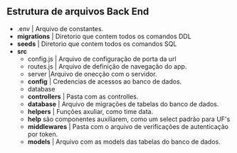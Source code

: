 ## Estrutura de arquivos Back End

- .env | Arquivo de constantes.
-  **migrations** | Diretorio que contem todos os comandos DDL 
-  **seeds** | Diretorio que contem todos os comandos SQL
- **src**
   - config.js | Arquivo de configuração de porta da url
   - routes.js | Arquivo de definição de navegação do app.
   - server |Arquivo de onecção com o servidor.
   * **config** | Credencias de acessos ao banco de dados.
    - database 
   * **controllers** | Pasta com as controlles.
   * **database** | Arquivo de migrações de tabelas do banco de dados.
   * **helpers** | Funções axuliar, como time data.
   * **help** são componentes auxiliarem, como um select padrão para UF's
   * **middlewares** | Pasta com o arquivo de verificações de autenticação por token.
   * **models** | Arquivo com as models das tabelas do banco de dados.